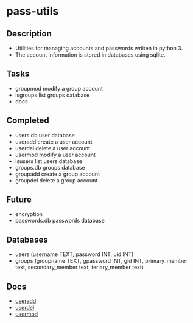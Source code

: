 # pass-utils

## Description
- Utilities for managing accounts and passwords wriiten in python 3.
- The account information is stored in databases using sqlite.

## Tasks
- groupmod modify a group account
- lsgroups list groups database
- docs

## Completed
- users.db user database
- useradd create a user account
- userdel delete a user account
- usermod modify a user account
- lsusers list users database
- groups.db groups database
- groupadd create a group account
- groupdel delete a group account

## Future
- encryption
- passwords.db passwords database

## Databases
- users (username TEXT, password INT, uid INT)
- groups (groupname TEXT, gpassword INT, gid INT, primary_member text, secondary_member text, teriary_member text)

## Docs
- [useradd](https://github.com/ubigby/passwd/blob/master/useradd.md)
- [userdel](https://github.com/ubigby/passwd/blob/master/userdel.md)
- [usermod](https://github.com/ubigby/passwd/blob/master/usermod.md)

